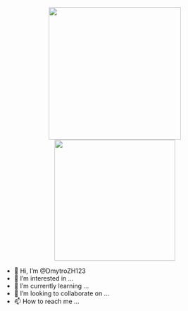 <div id="header" align="center">
  <img src="https://www.edureka.co/blog/wp-content/uploads/2018/08/Insurance-Leadspace-Aniamted.gif" width="300"/>
  <img src="https://www.aalpha.net/wp-content/uploads/2019/10/data-science-giphy.gif" width="274"/>
</div>


- 👋 Hi, I’m @DmytroZH123
- 👀 I’m interested in ...
- 🌱 I’m currently learning ...
- 💞️ I’m looking to collaborate on ...
- 📫 How to reach me ...

<!---
DmytroZH123/DmytroZH123 is a ✨ special ✨ repository because its `README.md` (this file) appears on your GitHub profile.
You can click the Preview link to take a look at your changes.
--->
